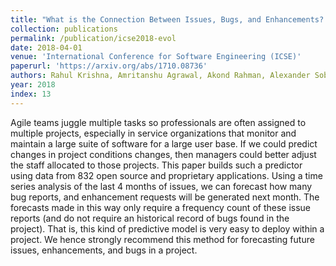 ```yaml
---
title: "What is the Connection Between Issues, Bugs, and Enhancements? (Lessons Learned from 800+ Software Projects)"
collection: publications
permalink: /publication/icse2018-evol
date: 2018-04-01
venue: 'International Conference for Software Engineering (ICSE)'
paperurl: 'https://arxiv.org/abs/1710.08736'
authors: Rahul Krishna, Amritanshu Agrawal, Akond Rahman, Alexander Sobran and Tim Menzies
year: 2018
index: 13
--- 
```

Agile teams juggle multiple tasks so professionals are often assigned to multiple projects, especially in service organizations that monitor and maintain a large suite of software for a large user base. If we could predict changes in project conditions changes, then managers could  better adjust the staff allocated to those projects. This paper builds such a predictor using data from 832 open source and proprietary applications. Using a time series analysis of the last 4 months of issues, we can forecast how many bug reports, and enhancement requests will be generated  next month. The forecasts made in this way only require a frequency count of these issue 
reports (and do not require an historical record of bugs found in  the project). That is, this kind of predictive model is very easy to deploy within a project. We hence strongly recommend this method for forecasting future issues, enhancements, and bugs in a project. 